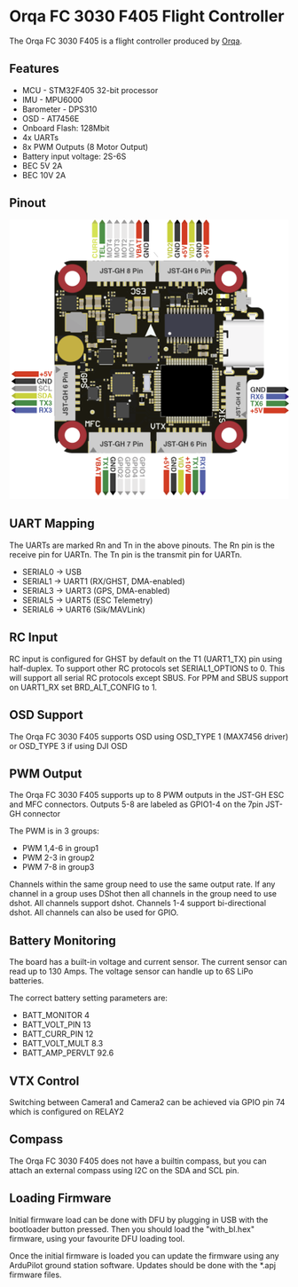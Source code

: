 # Orqa FC 3030 F405 Flight Controller

The Orqa FC 3030 F405 is a flight controller produced by [Orqa](https://enterprise.orqafpv.com/).

## Features

 - MCU - STM32F405 32-bit processor
 - IMU - MPU6000
 - Barometer - DPS310
 - OSD - AT7456E
 - Onboard Flash: 128Mbit
 - 4x UARTs
 - 8x PWM Outputs (8 Motor Output)
 - Battery input voltage: 2S-6S
 - BEC 5V 2A
 - BEC 10V 2A

## Pinout

![Orqa FC 3030 F405 Board](OrqaFC3030F405_Board.png "Orqa FC 3030 F405")

## UART Mapping

The UARTs are marked Rn and Tn in the above pinouts. The Rn pin is the
receive pin for UARTn. The Tn pin is the transmit pin for UARTn.

 - SERIAL0 -> USB
 - SERIAL1 -> UART1 (RX/GHST, DMA-enabled)
 - SERIAL3 -> UART3 (GPS, DMA-enabled)
 - SERIAL5 -> UART5 (ESC Telemetry)
 - SERIAL6 -> UART6 (Sik/MAVLink)

## RC Input

RC input is configured for GHST by default on the T1 (UART1_TX) pin using half-duplex. To support other RC protocols set SERIAL1_OPTIONS to 0. This will support all serial RC protocols except SBUS. For PPM and SBUS support on UART1_RX set BRD_ALT_CONFIG to 1.
  
## OSD Support

The Orqa FC 3030 F405 supports OSD using OSD_TYPE 1 (MAX7456 driver) or OSD_TYPE 3 if using DJI OSD

## PWM Output

The Orqa FC 3030 F405 supports up to 8 PWM outputs in the JST-GH ESC and MFC connectors. Outputs 5-8 are labeled as GPIO1-4 on the 7pin JST-GH connector

The PWM is in 3 groups:

 - PWM 1,4-6 in group1
 - PWM 2-3 in group2
 - PWM 7-8 in group3

Channels within the same group need to use the same output rate. If
any channel in a group uses DShot then all channels in the group need
to use dshot. All channels support dshot. Channels 1-4 support bi-directional dshot.
All channels can also be used for GPIO.

## Battery Monitoring

The board has a built-in voltage and current sensor. The current
sensor can read up to 130 Amps. The voltage sensor can handle up to 6S
LiPo batteries.

The correct battery setting parameters are:

 - BATT_MONITOR 4
 - BATT_VOLT_PIN 13
 - BATT_CURR_PIN 12
 - BATT_VOLT_MULT 8.3
 - BATT_AMP_PERVLT 92.6

## VTX Control

Switching between Camera1 and Camera2 can be achieved via GPIO pin 74 which is configured on RELAY2

## Compass

The Orqa FC 3030 F405 does not have a builtin compass, but you can attach an external compass using I2C on the SDA and SCL pin.

## Loading Firmware

Initial firmware load can be done with DFU by plugging in USB with the
bootloader button pressed. Then you should load the "with_bl.hex"
firmware, using your favourite DFU loading tool.

Once the initial firmware is loaded you can update the firmware using
any ArduPilot ground station software. Updates should be done with the
*.apj firmware files.

